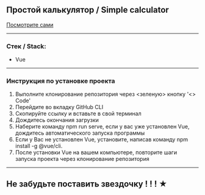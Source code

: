 
## Простой калькулятор / Simple calculator 

 [Посмотрите сами](https://juliadooby.github.io/Simple-calculator/)
 
---

### Стек / Stack:

* Vue

---

### Инструкция по установке проекта 

1. Выполните клонирование репозитория через <зеленую> кнопку '<> Code' 
2. Перейдите во вкладку GitHub CLI
3. Скопируйте ссылку и вставьте в свой терминал
4. Дождитесь окончания загрузки 
5. Наберите команду npm run serve, если у вас уже установлен Vue, дождитесь автоматического запуска программы
6. Если у Вас не установлен Vue, установите, написав команду npm install -g @vue/cli.
7. После установки Vue на вашем компьютере, повторите шаги запуска проекта через клонирование репозитория
 
 ---
 
## Не забудьте поставить звездочку ! ! ! ★ 
